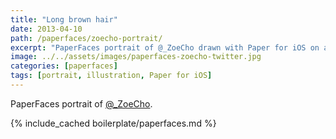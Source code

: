 ```yaml
---
title: "Long brown hair"
date: 2013-04-10
path: /paperfaces/zoecho-portrait/
excerpt: "PaperFaces portrait of @_ZoeCho drawn with Paper for iOS on an iPad."
image: ../../assets/images/paperfaces-zoecho-twitter.jpg
categories: [paperfaces]
tags: [portrait, illustration, Paper for iOS]
---
```


PaperFaces portrait of [@_ZoeCho](https://twitter.com/_ZoeCho).

{% include_cached boilerplate/paperfaces.md %}
